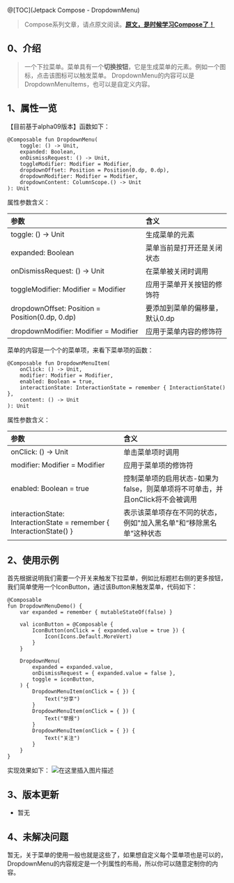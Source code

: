 
@[TOC](Jetpack Compose - DropdownMenu)

> Compose系列文章，请点原文阅读。[**原文，是时候学习Compose了！**](https://blog.csdn.net/u010976213/article/details/110393920)

## 0、介绍

> 一个下拉菜单。菜单具有一个**切换按钮**，它是生成菜单的元素。例如一个图标，点击该图标可以触发菜单。 DropdownMenu的内容可以是DropdownMenuItems，也可以是自定义内容。

## 1、属性一览
【目前基于alpha09版本】函数如下：
```
@Composable fun DropdownMenu(
    toggle: () -> Unit,
    expanded: Boolean,
    onDismissRequest: () -> Unit,
    toggleModifier: Modifier = Modifier,
    dropdownOffset: Position = Position(0.dp, 0.dp),
    dropdownModifier: Modifier = Modifier,
    dropdownContent: ColumnScope.() -> Unit
): Unit
```
属性参数含义：

参数 | 含义
:----- |:-----
toggle: () -> Unit | 生成菜单的元素
expanded: Boolean | 菜单当前是打开还是关闭状态
onDismissRequest: () -> Unit | 在菜单被关闭时调用
toggleModifier: Modifier = Modifier | 应用于菜单开关按钮的修饰符
dropdownOffset: Position = Position(0.dp, 0.dp) | 要添加到菜单的偏移量，默认0.dp
dropdownModifier: Modifier = Modifier | 应用于菜单内容的修饰符

菜单的内容是一个个的菜单项，来看下菜单项的函数：
```
@Composable fun DropdownMenuItem(
    onClick: () -> Unit,
    modifier: Modifier = Modifier,
    enabled: Boolean = true,
    interactionState: InteractionState = remember { InteractionState() },
    content: () -> Unit
): Unit
```
属性参数含义：

参数 | 含义
:----- |:-----
onClick: () -> Unit | 单击菜单项时调用
modifier: Modifier = Modifier | 应用于菜单项的修饰符
enabled: Boolean = true | 控制菜单项的启用状态-如果为false，则菜单项将不可单击，并且onClick将不会被调用
interactionState: InteractionState = remember { InteractionState() } | 表示该菜单项存在不同的状态，例如"加入黑名单"和“移除黑名单”这种状态


## 2、使用示例
首先根据说明我们需要一个开关来触发下拉菜单，例如比标题栏右侧的更多按钮，我们简单使用一个IconButton，通过该Button来触发菜单，代码如下：
```
@Composable
fun DropdownMenuDemo() {
    var expanded = remember { mutableStateOf(false) }

    val iconButton = @Composable {
        IconButton(onClick = { expanded.value = true }) {
            Icon(Icons.Default.MoreVert)
        }
    }

    DropdownMenu(
        expanded = expanded.value,
        onDismissRequest = { expanded.value = false },
        toggle = iconButton,
    ) {
        DropdownMenuItem(onClick = { }) {
            Text("分享")
        }
        DropdownMenuItem(onClick = { }) {
            Text("举报")
        }
        DropdownMenuItem(onClick = { }) {
            Text("关注")
        }
    }
}
```
实现效果如下：
![在这里插入图片描述](https://img-blog.csdnimg.cn/20210106212142991.gif#pic_center)


## 3、版本更新
- 暂无

## 4、未解决问题
暂无，关于菜单的使用一般也就是这些了，如果想自定义每个菜单项也是可以的，DropdownMenu的内容规定是一个列属性的布局，所以你可以随意定制你的内容。